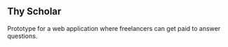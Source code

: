 ## Thy Scholar

Prototype for a web application where freelancers can get paid to answer questions.
